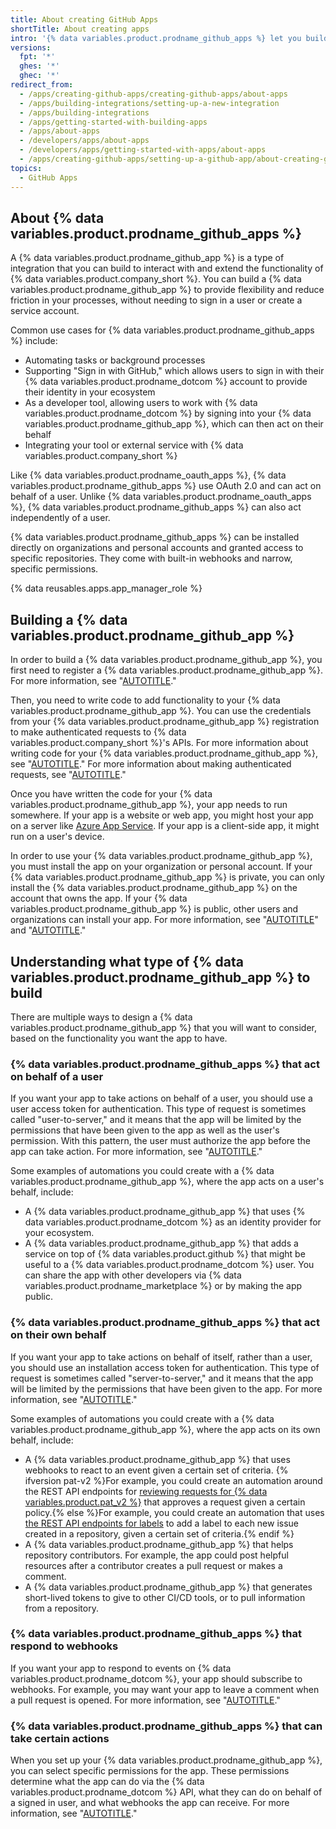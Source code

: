 ```yaml
---
title: About creating GitHub Apps
shortTitle: About creating apps
intro: '{% data variables.product.prodname_github_apps %} let you build integrations to automate processes and extend {% data variables.product.company_short %}''s functionality.'
versions:
  fpt: '*'
  ghes: '*'
  ghec: '*'
redirect_from:
  - /apps/creating-github-apps/creating-github-apps/about-apps
  - /apps/building-integrations/setting-up-a-new-integration
  - /apps/building-integrations
  - /apps/getting-started-with-building-apps
  - /apps/about-apps
  - /developers/apps/about-apps
  - /developers/apps/getting-started-with-apps/about-apps
  - /apps/creating-github-apps/setting-up-a-github-app/about-creating-github-apps
topics:
  - GitHub Apps
---
```


## About {% data variables.product.prodname_github_apps %}

A {% data variables.product.prodname_github_app %} is a type of integration that you can build to interact with and extend the functionality of {% data variables.product.company_short %}. You can build a {% data variables.product.prodname_github_app %} to provide flexibility and reduce friction in your processes, without needing to sign in a user or create a service account.

Common use cases for {% data variables.product.prodname_github_apps %} include:
* Automating tasks or background processes
* Supporting "Sign in with GitHub," which allows users to sign in with their {% data variables.product.prodname_dotcom %} account to provide their identity in your ecosystem
* As a developer tool, allowing users to work with {% data variables.product.prodname_dotcom %} by signing into your  {% data variables.product.prodname_github_app %}, which can then act on their behalf
* Integrating your tool or external service with {% data variables.product.company_short %}

Like {% data variables.product.prodname_oauth_apps %}, {% data variables.product.prodname_github_apps %} use OAuth 2.0 and can act on behalf of a user. Unlike {% data variables.product.prodname_oauth_apps %}, {% data variables.product.prodname_github_apps %} can also act independently of a user.

{% data variables.product.prodname_github_apps %} can be installed directly on organizations and personal accounts and granted access to specific repositories. They come with built-in webhooks and narrow, specific permissions.

{% data reusables.apps.app_manager_role %}

## Building a {% data variables.product.prodname_github_app %}

In order to build a {% data variables.product.prodname_github_app %}, you first need to register a {% data variables.product.prodname_github_app %}. For more information, see "[AUTOTITLE](/apps/creating-github-apps/registering-a-github-app/registering-a-github-app)."

Then, you need to write code to add functionality to your {% data variables.product.prodname_github_app %}. You can use the credentials from your {% data variables.product.prodname_github_app %} registration to make authenticated requests to {% data variables.product.company_short %}'s APIs. For more information about writing code for your {% data variables.product.prodname_github_app %}, see "[AUTOTITLE](/apps/creating-github-apps/writing-code-for-a-github-app/about-writing-code-for-a-github-app)." For more information about making authenticated requests, see "[AUTOTITLE](/apps/creating-github-apps/authenticating-with-a-github-app/about-authentication-with-a-github-app)."

Once you have written the code for your {% data variables.product.prodname_github_app %}, your app needs to run somewhere. If your app is a website or web app, you might host your app on a server like [Azure App Service](https://azure.microsoft.com/products/app-service/). If your app is a client-side app, it might run on a user's device.

In order to use your {% data variables.product.prodname_github_app %}, you must install the app on your organization or personal account. If your {% data variables.product.prodname_github_app %} is private, you can only install the {% data variables.product.prodname_github_app %} on the account that owns the app. If your {% data variables.product.prodname_github_app %} is public, other users and organizations can install your app. For more information, see "[AUTOTITLE](/apps/using-github-apps/installing-your-own-github-app)" and "[AUTOTITLE](/apps/sharing-github-apps/sharing-your-github-app)."

## Understanding what type of {% data variables.product.prodname_github_app %} to build

There are multiple ways to design a {% data variables.product.prodname_github_app %} that you will want to consider, based on the functionality you want the app to have.

### {% data variables.product.prodname_github_apps %} that act on behalf of a user

If you want your app to take actions on behalf of a user, you should use a user access token for authentication. This type of request is sometimes called "user-to-server," and it means that the app will be limited by the permissions that have been given to the app as well as the user's permission. With this pattern, the user must authorize the app before the app can take action. For more information, see "[AUTOTITLE](/apps/creating-github-apps/authenticating-with-a-github-app/authenticating-with-a-github-app-on-behalf-of-a-user)."

Some examples of automations you could create with a {% data variables.product.prodname_github_app %}, where the app acts on a user's behalf, include:
* A {% data variables.product.prodname_github_app %} that uses {% data variables.product.prodname_dotcom %} as an identity provider for your ecosystem.
* A {% data variables.product.prodname_github_app %} that adds a service on top of {% data variables.product.github %} that might be useful to a {% data variables.product.prodname_dotcom %} user. You can share the app with other developers via {% data variables.product.prodname_marketplace %} or by making the app public.

### {% data variables.product.prodname_github_apps %} that act on their own behalf

If you want your app to take actions on behalf of itself, rather than a user, you should use an installation access token for authentication. This type of request is sometimes called "server-to-server," and it means that the app will be limited by the permissions that have been given to the app. For more information, see "[AUTOTITLE](/apps/creating-github-apps/authenticating-with-a-github-app/authenticating-as-a-github-app-installation)."

Some examples of automations you could create with a {% data variables.product.prodname_github_app %}, where the app acts on its own behalf, include:
* A {% data variables.product.prodname_github_app %} that uses webhooks to react to an event given a certain set of criteria. {% ifversion pat-v2 %}For example, you could create an automation around the REST API endpoints for [reviewing requests for {% data variables.product.pat_v2 %}](/rest/orgs/personal-access-tokens?apiVersion=2022-11-28#review-requests-to-access-organization-resources-with-fine-grained-personal-access-tokens) that approves a request given a certain policy.{% else %}For example, you could create an automation that uses [the REST API endpoints for labels](/rest/issues/labels) to add a label to each new issue created in a repository, given a certain set of criteria.{% endif %}
* A {% data variables.product.prodname_github_app %} that helps repository contributors. For example, the app could post helpful resources after a contributor creates a pull request or makes a comment.
* A {% data variables.product.prodname_github_app %} that generates short-lived tokens to give to other CI/CD tools, or to pull information from a repository.

### {% data variables.product.prodname_github_apps %} that respond to webhooks

If you want your app to respond to events on {% data variables.product.prodname_dotcom %}, your app should subscribe to webhooks. For example, you may want your app to leave a comment when a pull request is opened. For more information, see "[AUTOTITLE](/apps/creating-github-apps/setting-up-a-github-app/using-webhooks-with-github-apps)."

### {% data variables.product.prodname_github_apps %} that can take certain actions

When you set up your {% data variables.product.prodname_github_app %}, you can select specific permissions for the app. These permissions determine what the app can do via the {% data variables.product.prodname_dotcom %} API, what they can do on behalf of a signed in user, and what webhooks the app can receive. For more information, see "[AUTOTITLE](/apps/creating-github-apps/registering-a-github-app/choosing-permissions-for-a-github-app)."
